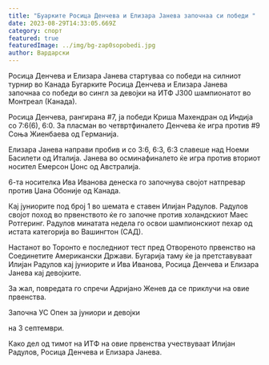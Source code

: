```yaml
---
title: "Буарките Росица Денчева и Елизара Јанева започнаа си победи "
date: 2023-08-29T14:33:05.669Z
category: спорт
featured: true
featuredImage: ../img/bg-zap0sopobedi.jpg
author: Вардарски
---
```

Росица Денчева и Елизара Јанева стартуваа со победи на силниот турнир во Канада
Бугарките Росица Денчева и Елизара Јанева започнаа со победи во сингл за девојки на ИТФ Ј300 шампионатот во Монтреал (Канада).

Росица Денчева, рангирана #7, ја победи Криша Махендран од Индија со 7:6(6), 6:0. За пласман во четвртфиналето Денчева ќе игра против #9 Соња Жиенбаева од Германија.

Елизара Јанева направи пробив и со 3:6, 6:3, 6:3 славеше над Ноеми Басилети од Италија. Јанева во осминафиналето ќе игра против вториот носител Емерсон Џонс од Австралија.

6-та носителка Ива Иванова денеска го започнува својот натпревар против Џана Обоније од Канада.

Кај јуниорите под број 1 во шемата е ставен Илијан Радулов. Радулов својот поход во првенството ќе го започне против холандскиот Маес Ротгеринг. Радулов минатата недела го освои шампионскиот пехар од истата категорија во Вашингтон (САД).

Настанот во Торонто е последниот тест пред Отвореното првенство на Соединетите Американски Држави. Бугарија таму ќе ја претставуваат Илијан Радулов кај јуниорите и Ива Иванова, Росица Денчева и Елизара Јанева кај девојките.

За жал, повредата го спречи Адријано Женев да се приклучи на овие првенства.

Започна УС Опен за јуниори и девојки

на 3 септември.

Како дел од тимот на ИТФ на овие првенства учествуваат Илијан Радулов, Росица Денчева и Елизара Јанева.